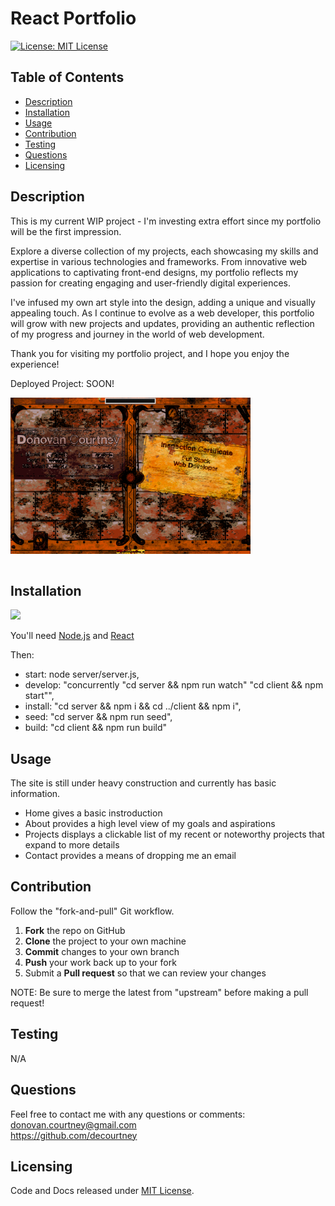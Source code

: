 # React Portfolio

[![License: MIT License](https://img.shields.io/badge/License-MIT-blue.svg)](https://choosealicense.com/licenses/mit/)
  
## Table of Contents

* [Description](#description)
* [Installation](#installation)
* [Usage](#usage)
* [Contribution](#contribution)
* [Testing](#testing)
* [Questions](#questions)
* [Licensing](#licensing)

## Description

This is my current WIP project - I'm investing extra effort since my portfolio will be the first impression.

Explore a diverse collection of my projects, each showcasing my skills and expertise in various technologies and frameworks. From innovative web applications to captivating front-end designs, my portfolio reflects my passion for creating engaging and user-friendly digital experiences.

I've infused my own art style into the design, adding a unique and visually appealing touch. As I continue to evolve as a web developer, this portfolio will grow with new projects and updates, providing an authentic reflection of my progress and journey in the world of web development.

Thank you for visiting my portfolio project, and I hope you enjoy the experience!

Deployed Project: SOON!
   
<img src="./portfolio.png" target="_blank" alt="Book Search" style="max-width: 384px; display: block;" /><br>


## Installation

[![](https://skills.thijs.gg/icons?i=react,nodejs,typescript)](https://skills.thijs.gg)

You'll need [Node.js](https://nodejs.org/) and [React](https://www.npmjs.com/package/react)


Then:
-  start:   node server/server.js,
-  develop: "concurrently \"cd server && npm run watch\" \"cd client && npm start\"",
-  install: "cd server && npm i && cd ../client && npm i",
-  seed:    "cd server && npm run seed",
-  build:   "cd client && npm run build"


## Usage

The site is still under heavy construction and currently has basic information.
- Home gives a basic instroduction
- About provides a high level view of my goals and aspirations
- Projects displays a clickable list of my recent or noteworthy projects that expand to more details
- Contact provides a means of dropping me an email


## Contribution

Follow the "fork-and-pull" Git workflow.

  1. **Fork** the repo on GitHub
  2. **Clone** the project to your own machine
  3. **Commit** changes to your own branch
  4. **Push** your work back up to your fork
  5. Submit a **Pull request** so that we can review your changes

NOTE: Be sure to merge the latest from "upstream" before making a pull request!

## Testing
  
N/A

## Questions

Feel free to contact me with any questions or comments:  
<donovan.courtney@gmail.com>  
<https://github.com/decourtney>

## Licensing

Code and Docs released under [MIT License](https://choosealicense.com/licenses/mit/).

